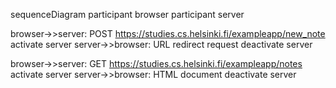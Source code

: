 sequenceDiagram
  participant browser
  participant server
  
  browser->>server: POST https://studies.cs.helsinki.fi/exampleapp/new_note
  activate server
  server->>browser: URL redirect request
  deactivate server
  
  browser->>server: GET https://studies.cs.helsinki.fi/exampleapp/notes
  activate server
  server->>browser: HTML document
  deactivate server
  
  

